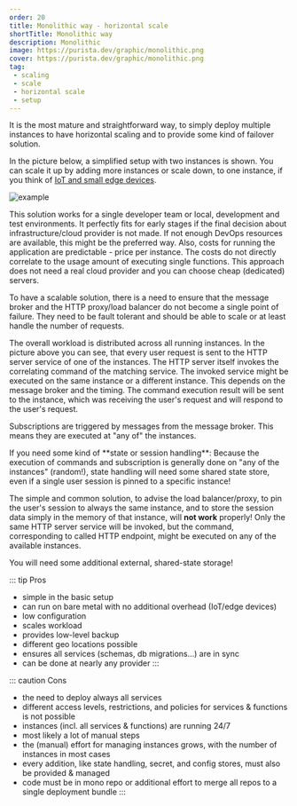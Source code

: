 ```yaml
---
order: 20
title: Monolithic way - horizontal scale
shortTitle: Monolithic way
description: Monolithic
image: https://purista.dev/graphic/monolithic.png
cover: https://purista.dev/graphic/monolithic.png
tag:
 - scaling
 - scale
 - horizontal scale
 - setup
---
```


It is the most mature and straightforward way, to simply deploy multiple instances to have horizontal scaling and to provide some kind of failover solution.

In the picture below, a simplified setup with two instances is shown.
You can scale it up by adding more instances or scale down, to one instance, if you think of [IoT and small edge devices](2_edge_device.md).

![example](/graphic/monolithic.svg)

This solution works for a single developer team or local, development and test environments.
It perfectly fits for early stages if the final decision about infrastructure/cloud provider is not made.
If not enough DevOps resources are available, this might be the preferred way.
Also, costs for running the application are predictable - price per instance. The costs do not directly correlate to the usage amount of executing single functions.
This approach does not need a real cloud provider and you can choose cheap (dedicated) servers.

To have a scalable solution, there is a need to ensure that the message broker and the HTTP proxy/load balancer do not become a single point of failure.
They need to be fault tolerant and should be able to scale or at least handle the number of requests.

The overall workload is distributed across all running instances.
In the picture above you can see, that every user request is sent to the HTTP server service of one of the instances.
The HTTP server itself invokes the correlating command of the matching service.
The invoked service might be executed on the same instance or a different instance. This depends on the message broker and the timing.
The command execution result will be sent to the instance, which was receiving the user's request and will respond to the user's request.

Subscriptions are triggered by messages from the message broker. This means they are executed at "any of" the instances.

<Badge text="Be aware" type="warning"/>
If you need some kind of **state or session handling**:
Because the execution of commands and subscription is generally done on "any of the instances" (random!), state handling will need some shared state store, even if a single user session is pinned to a specific instance!

The simple and common solution, to advise the load balancer/proxy, to pin the user's session to always the same instance, and to store the session data simply in the memory of that instance, will **not work** properly! Only the same HTTP server service will be invoked, but the command, corresponding to called HTTP endpoint, might be executed on any of the available instances.

You will need some additional external, shared-state storage!

::: tip Pros

- simple in the basic setup
- can run on bare metal with no additional overhead (IoT/edge devices)
- low configuration
- scales workload
- provides low-level backup
- different geo locations possible
- ensures all services (schemas, db migrations...) are in sync
- can be done at nearly any provider
:::

::: caution Cons

- the need to deploy always all services
- different access levels, restrictions, and policies for services & functions is not possible
- instances (incl. all services & functions) are running 24/7
- most likely a lot of manual steps
- the (manual) effort for managing instances grows, with the number of instances in most cases
- every addition, like state handling, secret, and config stores, must also be provided & managed
- code must be in mono repo or additional effort to merge all repos to a single deployment bundle
:::
